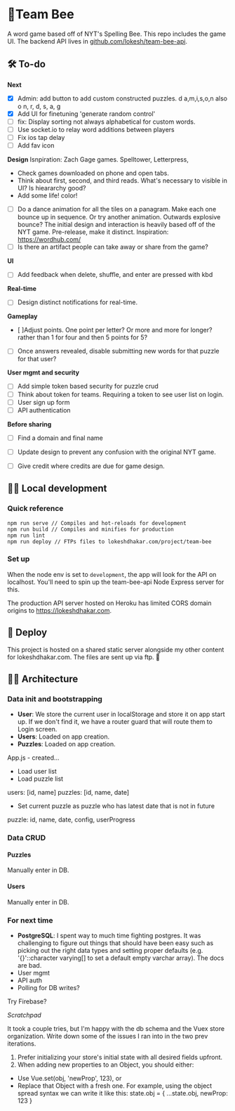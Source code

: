 # 🐝Team Bee

A word game based off of NYT's Spelling Bee. This repo includes the game UI. The backend API lives in [github.com/lokesh/team-bee-api](https://github.com/lokesh/team-bee-api).

## 🛠 To-do

**Next**
- [x] Admin: add button to add custom constructed puzzles. d a,m,i,s,o,n also o n, r, d, s, a, g
- [x] Add UI for finetuning 'generate random control'
- [ ] fix: Display sorting not always alphabetical for custom words.
- [ ] Use socket.io to relay word additions between players
- [ ] Fix ios tap delay
- [ ] Add fav icon

**Design**
Isnpiration: Zach Gage games. Spelltower, Letterpress,
- Check games downloaded on phone and open tabs.
- Think about first, second, and third reads. What's necessary to visible in UI? Is hieararchy good?
- Add some life! color!
- [ ] Do a dance animation for all the tiles on a panagram. Make each one bounce up in sequence. Or try another animation. Outwards explosive bounce?
The initial design and interaction is heavily based off of the NYT game. Pre-release, make it distinct. Inspiration: https://wordhub.com/
- [ ] Is there an artifact people can take away or share from the game?

**UI**
- [ ] Add feedback when delete, shuffle, and enter are pressed with kbd

**Real-time**
- [ ] Design distinct notifications for real-time.

**Gameplay**
- [ ]Adjust points. One point per letter? Or more and more for longer? rather than 1 for four and then 5 points for 5?
- [ ] Once answers revealed, disable submitting new words for that puzzle for that user?

**User mgmt and security**
- [ ] Add simple token based security for puzzle crud
- [ ] Think about token for teams. Requiring a token to see user list on login.
- [ ] User sign up form
- [ ] API authentication

**Before sharing**
- [ ] Find a domain and final name
- [ ] Update design to prevent any confusion with the original NYT game.
- [ ] Give credit where credits are due for game design.


## 👨‍💻 Local development

### Quick reference

```
npm run serve // Compiles and hot-reloads for development
npm run build // Compiles and minifies for production
npm run lint
npm run deploy // FTPs files to lokeshdhakar.com/project/team-bee
```

### Set up

When the node env is set to `development`, the app will look for the API on localhost. You'll need to spin up the team-bee-api Node Express server for this.

The production API server hosted on Heroku has limited CORS domain origins to https://lokeshdhakar.com.

## 🚀 Deploy

This project is hosted on a shared static server alongside my other content for lokeshdhakar.com. The files are sent up via ftp. 🐌

## 👷‍♀️ Architecture

### Data init and bootstrapping

- **User**: We store the current user in localStorage and store it on app start up. If we don't find it, we have a router guard that will route them to Login screen.
- **Users**: Loaded on app creation.
- **Puzzles**: Loaded on app creation.


App.js - created...

- Load user list
- Load puzzle list

users: [id, name]
puzzles: [id, name, date]

- Set current puzzle as puzzle who has latest date that is not in future

puzzle: id, name, date, config, userProgress

### Data CRUD

#### Puzzles

Manually enter in DB.

#### Users

Manually enter in DB.


### For next time

- **PostgreSQL**: I spent way to much time fighting postgres. It was challenging to figure out things that should have been easy such as picking out the right data types and setting proper defaults (e.g. '{}'::character varying[] to set a default empty varchar array). The docs are bad.
- User mgmt
- API auth
- Polling for DB writes?

Try Firebase?

_Scratchpad_

It took a couple tries, but I'm happy with the db schema and the Vuex store organization. Write down some of the issues I ran into in the two prev iterations.


1. Prefer initializing your store's initial state with all desired fields upfront.
2. When adding new properties to an Object, you should either:
* Use Vue.set(obj, 'newProp', 123), or
* Replace that Object with a fresh one. For example, using the object spread syntax
 we can write it like this:
state.obj = { ...state.obj, newProp: 123 }


